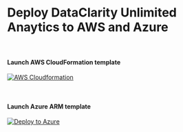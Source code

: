 # Deploy DataClarity Unlimited Anaytics to AWS and Azure

&nbsp; 
#### Launch AWS CloudFormation template
[![AWS Cloudformation](https://s3.amazonaws.com/cloudformation-examples/cloudformation-launch-stack.png)](https://us-east-1.console.aws.amazon.com/cloudformation/home?region=us-east-1#/stacks/new?templateURL=https://aws-cfrm.s3.amazonaws.com/dataclarity_cf.yaml&stackName=DataClarity)

&nbsp; 

#### Launch Azure ARM template
[![Deploy to Azure](https://aka.ms/deploytoazurebutton)](https://portal.azure.com/#create/microsoft.template/uri/https%3A%2F%2Fraw.githubusercontent.com%2FDataClarityCorp%2Fdistribution%2Fmain%2Fcompose%2Fazure%2Fdataclarity_arm.json)

